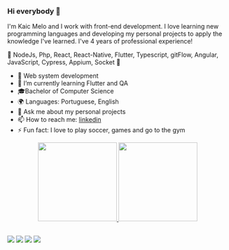 ### Hi everybody 👋

I'm Kaic Melo and I work with front-end development.
I love learning new programming languages and developing my personal projects to apply the knowledge I've learned. I've 4 years of professional experience!

🤎 NodeJs, Php, React, React-Native, Flutter, Typescript, gitFlow, Angular, JavaScript, Cypress, Appium, Socket 🤎

- 🔭 Web system development
- 🌱 I’m currently learning Flutter and QA
- 🎓Bachelor of Computer Science
- 🌍 Languages: Portuguese, English
- 💬 Ask me about my personal projects
- 📫 How to reach me: <a href="https://www.linkedin.com/in/kaicmelo7" target="blank">linkedin</a>
- ⚡ Fun fact: I love to play soccer, games and go to the gym

<div align="center">
  <a href="https://github.com/KaicMelo">
  <img height="180em" src="https://github-readme-stats.vercel.app/api?username=KaicMelo&show_icons=true&theme=dracula&include_all_commits=true&count_private=true"/>
  <img height="180em" src="https://github-readme-stats.vercel.app/api/top-langs/?username=KaicMelo&layout=compact&langs_count=7&theme=dracula"/>
</div>
  
  ##
 
<div> 
  <a href="https://instagram.com/kaic.melo7" target="_blank"><img src="https://img.shields.io/badge/-Instagram-%23E4405F?style=for-the-badge&logo=instagram&logoColor=white" target="_blank"></a>
  <a href = "mailto:kaicmelosantos@gmail.com"><img src="https://img.shields.io/badge/-Gmail-%23333?style=for-the-badge&logo=gmail&logoColor=white" target="_blank"></a>
  <a href="https://www.linkedin.com/in/kaicmelo7" target="_blank"><img src="https://img.shields.io/badge/-LinkedIn-%230077B5?style=for-the-badge&logo=linkedin&logoColor=white" target="_blank"></a> 
    <a href="https://twitter.com/" target="_blank"><img src=https://img.shields.io/twitter/follow/emyslandim?color=%231d9bf0&label=Twitter&style=for-the-badge target="_blank"></a> 
 
</div>
